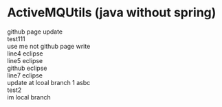 # ActiveMQUtils (java without spring)
github page update </br>
test111  </br>
use me not github page write  </br>
line4 eclipse  </br>
line5 eclipse  </br>
github eclipse   </br>
line7 eclipse  </br>
update at lcoal branch 1 asbc </br>
test2 </br>
im local branch
